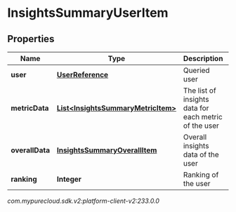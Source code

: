 # InsightsSummaryUserItem


## Properties

| Name | Type | Description | Notes |
| ------------ | ------------- | ------------- | ------------- |
| **user** | [**UserReference**](UserReference) | Queried user |  [optional] |
| **metricData** | [**List&lt;InsightsSummaryMetricItem&gt;**](InsightsSummaryMetricItem) | The list of insights data for each metric of the user |  [optional] |
| **overallData** | [**InsightsSummaryOverallItem**](InsightsSummaryOverallItem) | Overall insights data of the user |  [optional] |
| **ranking** | **Integer** | Ranking of the user |  [optional] |




_com.mypurecloud.sdk.v2:platform-client-v2:233.0.0_
